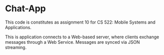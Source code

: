 # Chat-App

This code is constitutes as assignment 10 for CS 522: Mobile Systems and Applications. 

This is application connects to a Web-based server, where clients exchange messages through a Web Service. Messages are synced via JSON streaming.
